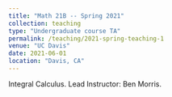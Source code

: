 ```yaml
---
title: "Math 21B -- Spring 2021"
collection: teaching
type: "Undergraduate course TA"
permalink: /teaching/2021-spring-teaching-1
venue: "UC Davis"
date: 2021-06-01
location: "Davis, CA"
---
```


Integral Calculus. Lead Instructor: Ben Morris.
